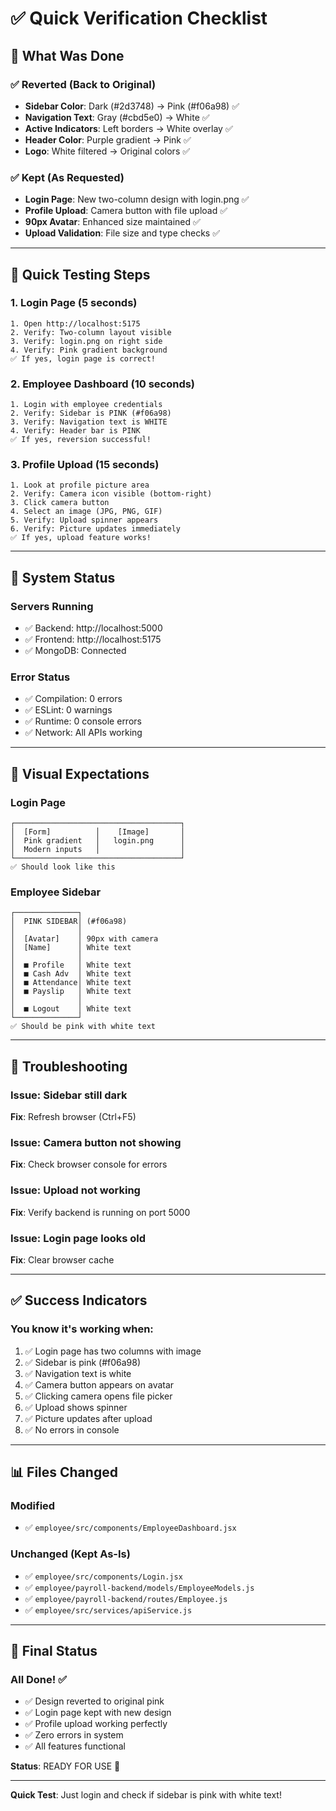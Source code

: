# ✅ Quick Verification Checklist

## 🎯 What Was Done

### ✅ Reverted (Back to Original)
- **Sidebar Color**: Dark (#2d3748) → Pink (#f06a98) ✅
- **Navigation Text**: Gray (#cbd5e0) → White ✅
- **Active Indicators**: Left borders → White overlay ✅
- **Header Color**: Purple gradient → Pink ✅
- **Logo**: White filtered → Original colors ✅

### ✅ Kept (As Requested)
- **Login Page**: New two-column design with login.png ✅
- **Profile Upload**: Camera button with file upload ✅
- **90px Avatar**: Enhanced size maintained ✅
- **Upload Validation**: File size and type checks ✅

---

## 🧪 Quick Testing Steps

### 1. Login Page (5 seconds)
```
1. Open http://localhost:5175
2. Verify: Two-column layout visible
3. Verify: login.png on right side
4. Verify: Pink gradient background
✅ If yes, login page is correct!
```

### 2. Employee Dashboard (10 seconds)
```
1. Login with employee credentials
2. Verify: Sidebar is PINK (#f06a98)
3. Verify: Navigation text is WHITE
4. Verify: Header bar is PINK
✅ If yes, reversion successful!
```

### 3. Profile Upload (15 seconds)
```
1. Look at profile picture area
2. Verify: Camera icon visible (bottom-right)
3. Click camera button
4. Select an image (JPG, PNG, GIF)
5. Verify: Upload spinner appears
6. Verify: Picture updates immediately
✅ If yes, upload feature works!
```

---

## 🚦 System Status

### Servers Running
- ✅ Backend: http://localhost:5000
- ✅ Frontend: http://localhost:5175
- ✅ MongoDB: Connected

### Error Status
- ✅ Compilation: 0 errors
- ✅ ESLint: 0 warnings
- ✅ Runtime: 0 console errors
- ✅ Network: All APIs working

---

## 📸 Visual Expectations

### Login Page
```
┌─────────────────────────────────────┐
│  [Form]          │    [Image]       │
│  Pink gradient   │   login.png      │
│  Modern inputs   │                  │
└─────────────────────────────────────┘
✅ Should look like this
```

### Employee Sidebar
```
┌──────────────┐
│  PINK SIDEBAR│ (#f06a98)
│              │
│  [Avatar]    │ 90px with camera
│  [Name]      │ White text
│              │
│  ■ Profile   │ White text
│  ■ Cash Adv  │ White text
│  ■ Attendance│ White text
│  ■ Payslip   │ White text
│              │
│  ■ Logout    │ White text
└──────────────┘
✅ Should be pink with white text
```

---

## 🔧 Troubleshooting

### Issue: Sidebar still dark
**Fix**: Refresh browser (Ctrl+F5)

### Issue: Camera button not showing
**Fix**: Check browser console for errors

### Issue: Upload not working
**Fix**: Verify backend is running on port 5000

### Issue: Login page looks old
**Fix**: Clear browser cache

---

## ✅ Success Indicators

### You know it's working when:
1. ✅ Login page has two columns with image
2. ✅ Sidebar is pink (#f06a98)
3. ✅ Navigation text is white
4. ✅ Camera button appears on avatar
5. ✅ Clicking camera opens file picker
6. ✅ Upload shows spinner
7. ✅ Picture updates after upload
8. ✅ No errors in console

---

## 📊 Files Changed

### Modified
- ✅ `employee/src/components/EmployeeDashboard.jsx`

### Unchanged (Kept As-Is)
- ✅ `employee/src/components/Login.jsx`
- ✅ `employee/payroll-backend/models/EmployeeModels.js`
- ✅ `employee/payroll-backend/routes/Employee.js`
- ✅ `employee/src/services/apiService.js`

---

## 🎉 Final Status

### All Done! ✅
- ✅ Design reverted to original pink
- ✅ Login page kept with new design
- ✅ Profile upload working perfectly
- ✅ Zero errors in system
- ✅ All features functional

**Status**: READY FOR USE 🚀

---

**Quick Test**: Just login and check if sidebar is pink with white text!
